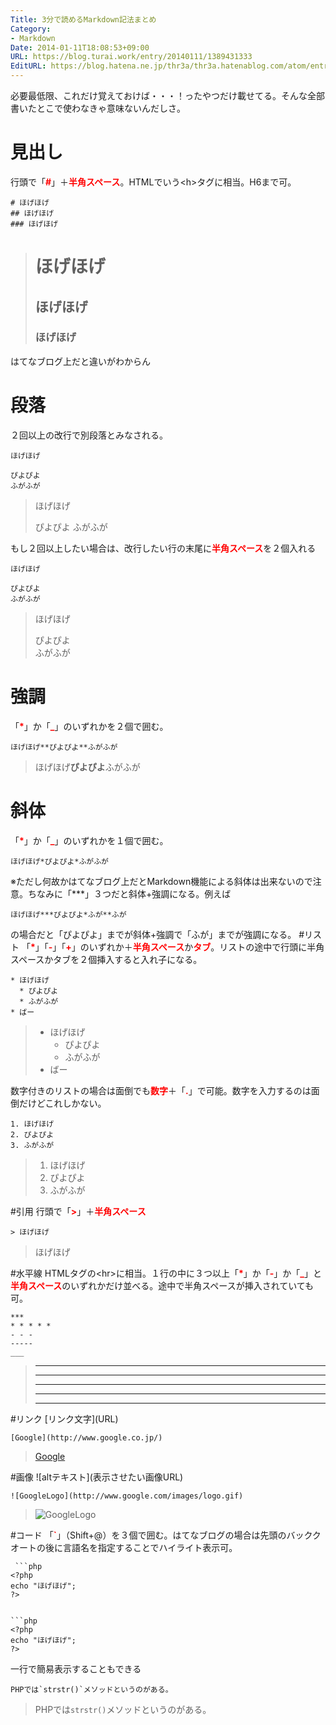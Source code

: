 ```yaml
---
Title: 3分で読めるMarkdown記法まとめ
Category:
- Markdown
Date: 2014-01-11T18:08:53+09:00
URL: https://blog.turai.work/entry/20140111/1389431333
EditURL: https://blog.hatena.ne.jp/thr3a/thr3a.hatenablog.com/atom/entry/12921228815716240622
---
```


必要最低限、これだけ覚えておけば・・・！ったやつだけ載せてる。そんな全部書いたとこで使わなきゃ意味ないんだしさ。
# 見出し
行頭で「<span style="color: #ff0000"><b>#</b></span>」＋<span style="color: #ff0000"><b>半角スペース</b></span>。HTMLでいう\<h\>タグに相当。H6まで可。
```
# ほげほげ
## ほげほげ
### ほげほげ
```
> # ほげほげ
> ## ほげほげ
> ### ほげほげ

はてなブログ上だと違いがわからん
# 段落
２回以上の改行で別段落とみなされる。
```
ほげほげ

ぴよぴよ
ふがふが
```
> ほげほげ
> 
> ぴよぴよ
> ふがふが

もし２回以上したい場合は、改行したい行の末尾に<span style="color: #ff0000"><b>半角スペース</b></span>を２個入れる
```
ほげほげ  

ぴよぴよ  
ふがふが
```
> ほげほげ  
>   
> ぴよぴよ  
> ふがふが

# 強調
「<span style="color: #ff0000"><b>*</b></span>」か「<span style="color: #ff0000"><b>_</b></span>」のいずれかを２個で囲む。
```
ほげほげ**ぴよぴよ**ふがふが
```
> ほげほげ**ぴよぴよ**ふがふが

# 斜体
「<span style="color: #ff0000"><b>*</b></span>」か「<span style="color: #ff0000"><b>_</b></span>」のいずれかを１個で囲む。
```
ほげほげ*ぴよぴよ*ふがふが
```
※ただし何故かはてなブログ上だとMarkdown機能による斜体は出来ないので注意。ちなみに「***」３つだと斜体+強調になる。例えば
```
ほげほげ***ぴよぴよ*ふが**ふが
```
の場合だと「ぴよぴよ」までが斜体+強調で「ふが」までが強調になる。
#リスト
「<b><span style="color: #ff0000">*</span></b>」「<b><span style="color: #ff0000">-</span></b>」「<span style="color: #ff0000"><b>+</b></span>」のいずれか＋<span style="color: #ff0000"><b>半角スペース</b></span>か<span style="color: #ff0000"><b>タブ</b></span>。リストの途中で行頭に半角スペースかタブを２個挿入すると入れ子になる。
```
* ほげほげ
  * ぴよぴよ
  * ふがふが
* ばー
```
> * ほげほげ
>   * ぴよぴよ
>   * ふがふが
> * ばー

数字付きのリストの場合は面倒でも<span style="color: #ff0000"><b>数字</b></span>＋「<span style="color: #ff0000"><b>.</b></span>」で可能。数字を入力するのは面倒だけどこれしかない。
```
1. ほげほげ
2. ぴよぴよ
3. ふがふが
```
> 1. ほげほげ
> 2. ぴよぴよ
> 3. ふがふが

#引用
行頭で「<span style="color: #ff0000"><b>></b></span>」＋<span style="color: #ff0000"><b>半角スペース</b></span>
```
> ほげほげ
```
> ほげほげ

#水平線
HTMLタグの\<hr\>に相当。１行の中に３つ以上「<span style="color: #ff0000"><b>*</b></span>」か「<span style="color: #ff0000"><b>-</b></span>」か「<span style="color: #ff0000"><b>_</b></span>」と<span style="color: #ff0000"><b>半角スペース</b></span>のいずれかだけ並べる。途中で半角スペースが挿入されていても可。
```
***
* * * * *
- - -
-----
___
```
> ***
> * * * * *
> - - -
> -----
> ___

#リンク
\[リンク文字\]\(URL\)
```
[Google](http://www.google.co.jp/)
```
> [Google](http://www.google.co.jp/)

#画像
\!\[altテキスト\]\(表示させたい画像URL\)
```
![GoogleLogo](http://www.google.com/images/logo.gif)
```
> ![GoogleLogo](http://www.google.com/images/logo.gif)

#コード
「<span style="color: #ff0000"><b>\`</b></span>」（Shift+@）を３個で囲む。はてなブログの場合は先頭のバッククオートの後に言語名を指定することでハイライト表示可。
```
 ```php
<?php
echo "ほげほげ";
?>
 ```
```

```php
<?php
echo "ほげほげ";
?>
```

一行で簡易表示することもできる
```
PHPでは`strstr()`メソッドというのがある。
```
>PHPでは`strstr()`メソッドというのがある。
